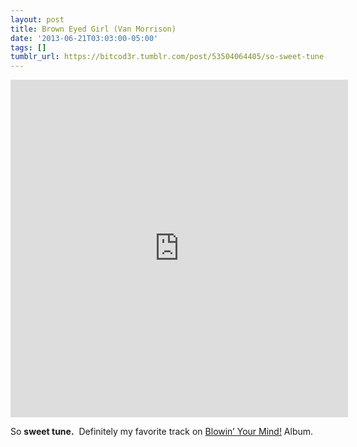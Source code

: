```yaml
---
layout: post
title: Brown Eyed Girl (Van Morrison)
date: '2013-06-21T03:03:00-05:00'
tags: []
tumblr_url: https://bitcod3r.tumblr.com/post/53504064405/so-sweet-tune-definitely-my-favorite-track
---
```

<iframe src="https://w.soundcloud.com/player/?url=https%3A%2F%2Fapi.soundcloud.com%2Ftracks%2F11814201&amp;visual=true&amp;liking=false&amp;sharing=false&amp;auto_play=false&amp;show_comments=false&amp;continuous_play=false&amp;origin=tumblr" frameborder="0" allowtransparency="true" class="soundcloud_audio_player" width="540" height="540"></iframe>  

So **sweet tune.** &nbsp;Definitely my favorite track on&nbsp;[Blowin’ Your Mind!](http://es.wikipedia.org/wiki/Blowin%27_Your_Mind!) Album.
